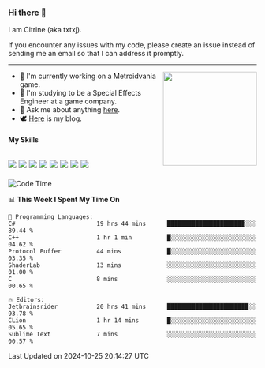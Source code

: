 ### Hi there 👋

I am Citrine (aka txtxj).

If you encounter any issues with my code, please create an issue instead of sending me an email so that I can address it promptly.

---

<img align="right" height="190" src="http://github-profile-summary-cards.vercel.app/api/cards/stats?username=txtxj&theme=vue">

- 🌱 I'm currently working on a Metroidvania game.
- 📖 I'm studying to be a Special Effects Engineer at a game company.
- 💬 Ask me about anything [here](https://github.com/txtxj/txtxj/issues).
- 🕊️ [Here](https://txtxj.top) is my blog.

#### My Skills

![](https://img.shields.io/badge/Unity-000000?logo=unity&logoColor=fff)
![](https://img.shields.io/badge/C%23-239120?logo=csharp&logoColor=fff)
![](https://img.shields.io/badge/Python-3e74a2?logo=python&logoColor=fff)
![](https://img.shields.io/badge/C++-65318e?logo=cplusplus&logoColor=fff)
![](https://img.shields.io/badge/C-5654a2?logo=c&logoColor=fff)
![](https://img.shields.io/badge/Vue-4FC08D?logo=vuedotjs&logoColor=fff)
![](https://img.shields.io/badge/Blender-f5792a?logo=blender&logoColor=fff)
![](https://img.shields.io/badge/MS%20SQL-cc2927?logo=microsoftsqlserver&logoColor=fff)
---

<!--START_SECTION:waka-->
![Code Time](http://img.shields.io/badge/Code%20Time-2%2C164%20hrs%208%20mins-blue)

📊 **This Week I Spent My Time On** 

```text
💬 Programming Languages: 
C#                       19 hrs 44 mins      ██████████████████████░░░   89.44 % 
C++                      1 hr 1 min          █░░░░░░░░░░░░░░░░░░░░░░░░   04.62 % 
Protocol Buffer          44 mins             █░░░░░░░░░░░░░░░░░░░░░░░░   03.35 % 
ShaderLab                13 mins             ░░░░░░░░░░░░░░░░░░░░░░░░░   01.00 % 
C                        8 mins              ░░░░░░░░░░░░░░░░░░░░░░░░░   00.65 % 

🔥 Editors: 
Jetbrainsrider           20 hrs 41 mins      ███████████████████████░░   93.78 % 
CLion                    1 hr 14 mins        █░░░░░░░░░░░░░░░░░░░░░░░░   05.65 % 
Sublime Text             7 mins              ░░░░░░░░░░░░░░░░░░░░░░░░░   00.57 % 
```


 Last Updated on 2024-10-25 20:14:27 UTC
<!--END_SECTION:waka-->
